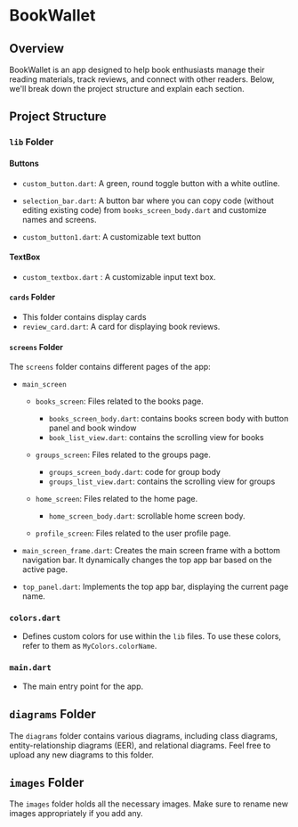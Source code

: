 # BookWallet

## Overview

BookWallet is an app designed to help book enthusiasts manage their reading materials, track reviews, and connect with other readers. Below, we'll break down the project structure and explain each section.

## Project Structure

### `lib` Folder

#### Buttons

- `custom_button.dart`: A green, round toggle button with a white outline.

- `selection_bar.dart`: A button bar where you can copy code (without editing existing code) from `books_screen_body.dart` and customize names and screens.
- `custom_button1.dart`: A customizable text button

#### TextBox

- `custom_textbox.dart` : A customizable input text box.

#### `cards` Folder
-  This folder contains display cards
- `review_card.dart`: A card for displaying book reviews.

#### `screens` Folder

The `screens` folder contains different pages of the app:

- `main_screen`

  - `books_screen`: Files related to the books page.
    - `books_screen_body.dart`: contains books screen body with button panel and book window
    - `book_list_view.dart`: contains the scrolling view for books

  - `groups_screen`: Files related to the groups page.
    - `groups_screen_body.dart`: code for group body
    - `groups_list_view.dart`: contains the scrolling view for groups

  - `home_screen`: Files related to the home page.
    - `home_screen_body.dart`: scrollable home screen body.

  - `profile_screen`: Files related to the user profile page.

- `main_screen_frame.dart`: Creates the main screen frame with a bottom navigation bar. It dynamically changes the top app bar based on the active page.

- `top_panel.dart`: Implements the top app bar, displaying the current page name.

### `colors.dart`

- Defines custom colors for use within the `lib` files. To use these colors, refer to them as `MyColors.colorName`.

### `main.dart`

- The main entry point for the app.

## `diagrams` Folder

The `diagrams` folder contains various diagrams, including class diagrams, entity-relationship diagrams (EER), and relational diagrams. Feel free to upload any new diagrams to this folder.

## `images` Folder

The `images` folder holds all the necessary images. Make sure to rename new images appropriately if you add any.
